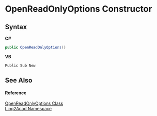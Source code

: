 # OpenReadOnlyOptions Constructor 
 

## Syntax

**C#**<br />
``` C#
public OpenReadOnlyOptions()
```

**VB**<br />
``` VB
Public Sub New
```


## See Also


#### Reference
<a href="T_Linq2Acad_OpenReadOnlyOptions.md">OpenReadOnlyOptions Class</a><br /><a href="N_Linq2Acad.md">Linq2Acad Namespace</a><br />
